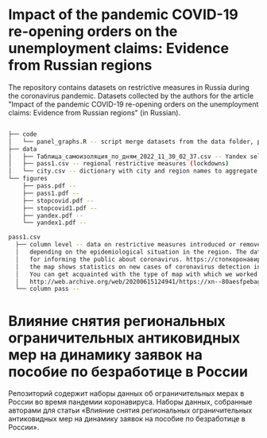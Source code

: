 # Impact of the pandemic COVID-19 re-opening orders on the unemployment claims: Evidence from Russian regions

The repository contains datasets on restrictive measures in Russia during the coronavirus pandemic. Datasets collected by the authors for the article "Impact of the pandemic COVID-19 re-opening orders on the unemployment claims: Evidence from Russian regions" (in Russian).

``` bash

├── code
│   └── panel_graphs.R -- script merge datasets from the data folder, pre-processes and makes graphics for the figures folder
├── data
│   ├── Таблица_самоизоляция_по_дням_2022_11_30_02_37.csv -- Yandex self-isolation index (day-city)
│   ├── pass1.csv -- regional restrictive measures (lockdowns)
│   └── city.csv -- dictionary with city and region names to aggregate and merge pass.csv and Таблица_самоизоляция_по_дням_2022_11_30_02_37.csv
└── figures
    ├── pass.pdf -- 
    ├── pass1.pdf -- 
    ├── stopcovid.pdf -- 
    ├── stopcovid1.pdf -- 
    ├── yandex.pdf -- 
    └── yandex1.pdf -- 

pass1.csv
  ├── column level -- data on restrictive measures introduced or removed by the heads of subjects of the Russian Federation, 
  │   depending on the epidemiological situation in the region. The data was [collected](https://github.com/go95/covid_labor) from an interactive map from the official Internet resource 
  │   for informing the public about coronavirus. https://стопкоронавирус.рф/information/ (Accessed 12/13/2020) At the time of writing, 
  │   the map shows statistics on new cases of coronavirus detection in the regions. 
  │   You can get acquainted with the type of map with which we worked in the study using the web archive of the page at the link
  │   http://web.archive.org/web/20200615124941/https://xn--80aesfpebagmfblc0a.xn--p1ai/information/ 
  └── column pass -- 
  ```

# Влияние снятия региональных ограничительных антиковидных мер на динамику заявок на пособие по безработице в России 

Репозиторий содержит наборы данных об ограничительных мерах в России во время пандемии коронавируса. Наборы данных, собранные авторами для статьи «Влияние снятия региональных ограничительных антиковидных мер на динамику заявок на пособие по безработице в России».
